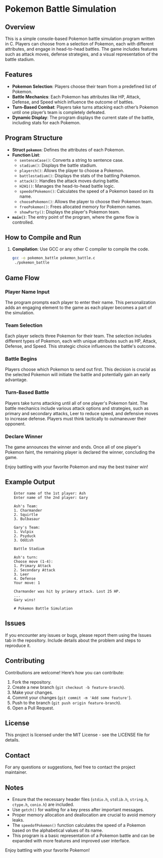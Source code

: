# Pokemon Battle Simulation

## Overview
This is a simple console-based Pokemon battle simulation program written in C. Players can choose from a selection of Pokemon, each with different attributes, and engage in head-to-head battles. The game includes features such as attack moves, defense strategies, and a visual representation of the battle stadium.

## Features
- **Pokemon Selection**: Players choose their team from a predefined list of Pokemon.
- **Battle Mechanics**: Each Pokemon has attributes like HP, Attack, Defense, and Speed which influence the outcome of battles.
- **Turn-Based Combat**: Players take turns attacking each other’s Pokemon until one player’s team is completely defeated.
- **Dynamic Display**: The program displays the current state of the battle, including stats for each Pokemon.

## Program Structure
- **Struct `pokemon`**: Defines the attributes of each Pokemon.
- **Function List**:
  - `sentenceCase()`: Converts a string to sentence case.
  - `stadium()`: Displays the battle stadium.
  - `playerch()`: Allows the player to choose a Pokemon.
  - `battlestadium()`: Displays the stats of the battling Pokemon.
  - `attack()`: Handles the attack moves during battle.
  - `H2H1()`: Manages the head-to-head battle logic.
  - `speedofPokemon()`: Calculates the speed of a Pokemon based on its name.
  - `choosePokemon()`: Allows the player to choose their Pokemon team.
  - `freePokemon()`: Frees allocated memory for Pokemon names.
  - `showParty()`: Displays the player's Pokemon team.
- **`main()`**: The entry point of the program, where the game flow is controlled.

## How to Compile and Run
1. **Compilation**: Use GCC or any other C compiler to compile the code.
   ```sh
   gcc -o pokemon_battle pokemon_battle.c
    ./pokemon_battle

## Game Flow

### Player Name Input
The program prompts each player to enter their name. This personalization adds an engaging element to the game as each player becomes a part of the simulation.

### Team Selection
Each player selects three Pokemon for their team. The selection includes different types of Pokemon, each with unique attributes such as HP, Attack, Defense, and Speed. This strategic choice influences the battle's outcome.

### Battle Begins
Players choose which Pokemon to send out first. This decision is crucial as the selected Pokemon will initiate the battle and potentially gain an early advantage.

### Turn-Based Battle
Players take turns attacking until all of one player's Pokemon faint. The battle mechanics include various attack options and strategies, such as primary and secondary attacks, Leer to reduce speed, and defensive moves to increase defense. Players must think tactically to outmaneuver their opponent.

### Declare Winner
The game announces the winner and ends. Once all of one player's Pokemon faint, the remaining player is declared the winner, concluding the game.

Enjoy battling with your favorite Pokemon and may the best trainer win!
## Example Output
        Enter name of the 1st player: Ash
        Enter name of the 2nd player: Gary
        
        Ash's Team:
        1. Charmander
        2. Squirtle
        3. Bulbasaur
        
        Gary's Team:
        1. Vulpix
        2. Psyduck
        3. Oddish
        
        Battle Stadium
        
        Ash's turn:
        Choose move (1-4):
        1. Primary Attack
        2. Secondary Attack
        3. Leer
        4. Defense
        Your move: 1
        
        Charmander was hit by primary attack. Lost 25 HP.
        ...
        Gary wins!

        # Pokemon Battle Simulation

## Issues
If you encounter any issues or bugs, please report them using the Issues tab in the repository. Include details about the problem and steps to reproduce it.

## Contributing
Contributions are welcome! Here’s how you can contribute:

1. Fork the repository.
2. Create a new branch (`git checkout -b feature-branch`).
3. Make your changes.
4. Commit your changes (`git commit -m 'Add some feature'`).
5. Push to the branch (`git push origin feature-branch`).
6. Open a Pull Request.

## License
This project is licensed under the MIT License - see the LICENSE file for details.

## Contact
For any questions or suggestions, feel free to contact the project maintainer.

## Notes
- Ensure that the necessary header files (`stdio.h`, `stdlib.h`, `string.h`, `ctype.h`, `conio.h`) are included.
- Use `getch()` for waiting for a key press after important messages.
- Proper memory allocation and deallocation are crucial to avoid memory leaks.
- The `speedofPokemon()` function calculates the speed of a Pokemon based on the alphabetical values of its name.
- This program is a basic representation of a Pokemon battle and can be expanded with more features and improved user interface.

Enjoy battling with your favorite Pokemon!

